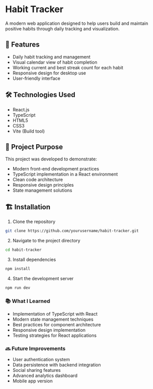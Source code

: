 # Habit Tracker

A modern web application designed to help users build and maintain positive habits through daily tracking and visualization.

## 🚀 Features

- Daily habit tracking and management
- Visual calendar view of habit completion
- Working current and best streak count for each habit
- Responsive design for desktop use
- User-friendly interface

## 🛠️ Technologies Used

- React.js
- TypeScript
- HTML5
- CSS3
- Vite (Build tool)

## 🎯 Project Purpose

This project was developed to demonstrate:

- Modern front-end development practices
- TypeScript implementation in a React environment
- Clean code architecture
- Responsive design principles
- State management solutions

## 🏗️ Installation

1. Clone the repository

```bash
git clone https://github.com/yourusername/habit-tracker.git
```

2. Navigate to the project directory

```bash
cd habit-tracker
```

3. Install dependencies

```bash
npm install
```

4. Start the development server

```bash
npm run dev
```

### 📚 What I Learned

- Implementation of TypeScript with React
- Modern state management techniques
- Best practices for component architecture
- Responsive design implementation
- Testing strategies for React applications

### 🔜 Future Improvements

- User authentication system
- Data persistence with backend integration
- Social sharing features
- Advanced analytics dashboard
- Mobile app version
